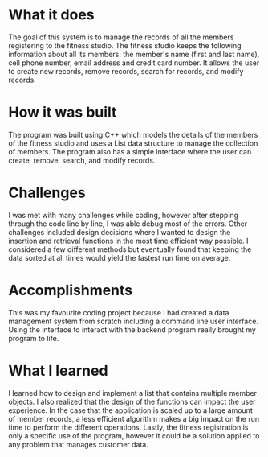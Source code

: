 # What it does
The goal of this system is to manage the records of all the members registering to the fitness studio.
The fitness studio keeps the following information about all its members: the member's name (first and last name), cell phone number, email address and credit card number. It allows the user to create new records, remove records, search for records, and modify records.

# How it was built
The program was built using C++ which models the details of the members of the fitness studio and uses a List data structure to manage the collection of members. The program also has a simple interface where the user can create, remove, search, and modify records.

# Challenges
I was met with many challenges while coding, however after stepping through the code line by line, I was able debug most of the errors.
Other challenges included design decisions where I wanted to design the insertion and retrieval functions in the most time efficient way possible. I considered a few different methods but eventually found that keeping the data sorted at all times would yield the fastest run time on average. 

# Accomplishments
This was my favourite coding project because I had created a data management system from scratch including a command line user interface. Using the interface to interact with the backend program really brought my program to life. 

# What I learned 
I learned how to design and implement a list that contains multiple member objects. I also realized that the design of the functions can impact the user experience. 
In the case that the application is scaled up to a large amount of member records, a less efficient algorithm makes a big impact on the run time to perform the different operations. Lastly, the fitness registration is only a specific use of the program, however it could be a solution applied to any problem that manages customer data. 
